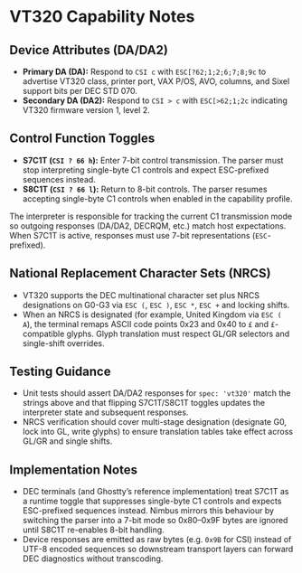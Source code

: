 # VT320 Capability Notes

## Device Attributes (DA/DA2)
- **Primary DA (DA):** Respond to `CSI c` with `ESC[?62;1;2;6;7;8;9c` to advertise VT320 class, printer port, VAX P/OS, AVO, columns, and Sixel support bits per DEC STD 070.
- **Secondary DA (DA2):** Respond to `CSI > c` with `ESC[>62;1;2c` indicating VT320 firmware version 1, level 2.

## Control Function Toggles
- **S7C1T (`CSI ? 66 h`):** Enter 7-bit control transmission. The parser must stop interpreting single-byte C1 controls and expect ESC-prefixed sequences instead.
- **S8C1T (`CSI ? 66 l`):** Return to 8-bit controls. The parser resumes accepting single-byte C1 controls when enabled in the capability profile.

The interpreter is responsible for tracking the current C1 transmission mode so outgoing responses (DA/DA2, DECRQM, etc.) match host expectations. When S7C1T is active, responses must use 7-bit representations (`ESC`-prefixed).

## National Replacement Character Sets (NRCS)
- VT320 supports the DEC multinational character set plus NRCS designations on G0-G3 via `ESC (`, `ESC )`, `ESC *`, `ESC +` and locking shifts.
- When an NRCS is designated (for example, United Kingdom via `ESC ( A`), the terminal remaps ASCII code points 0x23 and 0x40 to `£` and `£`-compatible glyphs. Glyph translation must respect GL/GR selectors and single-shift overrides.

## Testing Guidance
- Unit tests should assert DA/DA2 responses for `spec: 'vt320'` match the strings above and that flipping S7C1T/S8C1T toggles updates the interpreter state and subsequent responses.
- NRCS verification should cover multi-stage designation (designate G0, lock into GL, write glyphs) to ensure translation tables take effect across GL/GR and single shifts.

## Implementation Notes
- DEC terminals (and Ghostty’s reference implementation) treat S7C1T as a runtime toggle that suppresses single-byte C1 controls and expects ESC-prefixed sequences instead. Nimbus mirrors this behaviour by switching the parser into a 7-bit mode so 0x80–0x9F bytes are ignored until S8C1T re-enables 8-bit handling.
- Device responses are emitted as raw bytes (e.g. `0x9B` for CSI) instead of UTF-8 encoded sequences so downstream transport layers can forward DEC diagnostics without transcoding.
